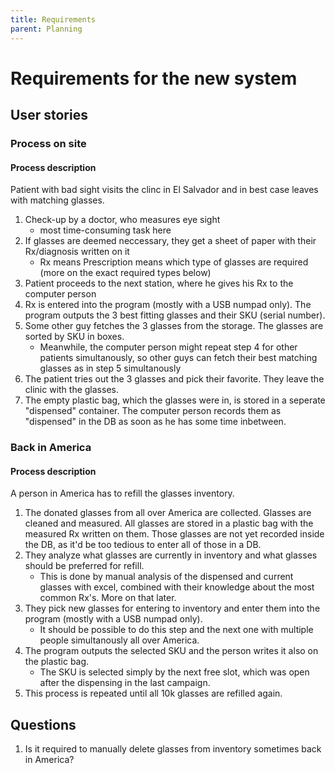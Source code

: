 ```yaml
---
title: Requirements
parent: Planning
---
```


# Requirements for the new system

## User stories

### Process on site

#### Process description

Patient with bad sight visits the clinc in El Salvador and in best case leaves with matching glasses.

1. Check-up by a doctor, who measures eye sight
   - most time-consuming task here
2. If glasses are deemed neccessary, they get a sheet of paper with their Rx/diagnosis written on it
   - Rx means Prescription means which type of glasses are required (more on the exact required types below)
3. Patient proceeds to the next station, where he gives his Rx to the computer person
4. Rx is entered into the program (mostly with a USB numpad only). The program outputs the 3 best fitting glasses and their SKU (serial number).
5. Some other guy fetches the 3 glasses from the storage. The glasses are sorted by SKU in boxes.
   - Meanwhile, the computer person might repeat step 4 for other patients simultanously, so other guys can fetch their best matching glasses as in step 5 simultanously
6. The patient tries out the 3 glasses and pick their favorite. They leave the clinic with the glasses.
7. The empty plastic bag, which the glasses were in, is stored in a seperate "dispensed" container. The computer person records them as "dispensed" in the DB as soon as he has some time inbetween.

### Back in America

#### Process description

A person in America has to refill the glasses inventory.

1. The donated glasses from all over America are collected. Glasses are cleaned and measured. All glasses are stored in a plastic bag with the measured Rx written on them. Those glasses are not yet recorded inside the DB, as it'd be too tedious to enter all of those in a DB.
2. They analyze what glasses are currently in inventory and what glasses should be preferred for refill.
   - This is done by manual analysis of the dispensed and current glasses with excel, combined with their knowledge about the most common Rx's. More on that later.
3. They pick new glasses for entering to inventory and enter them into the program (mostly with a USB numpad only).
   - It should be possible to do this step and the next one with multiple people simultanously all over America.
4. The program outputs the selected SKU and the person writes it also on the plastic bag.
   - The SKU is selected simply by the next free slot, which was open after the dispensing in the last campaign.
5. This process is repeated until all 10k glasses are refilled again.

## Questions

1. Is it required to manually delete glasses from inventory sometimes back in America?
